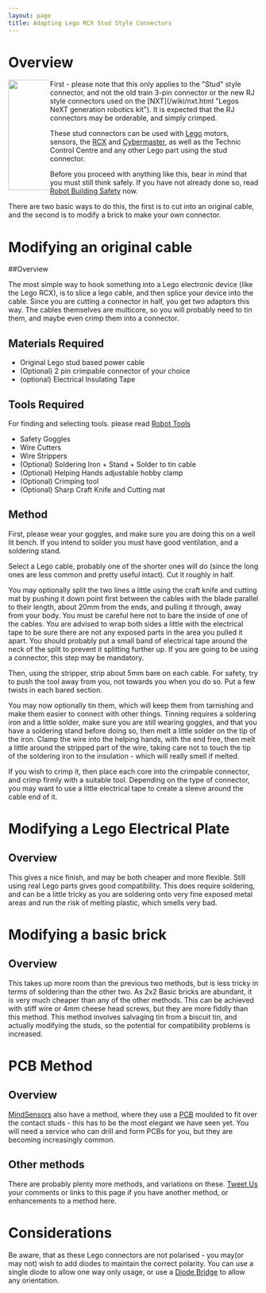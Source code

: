 ```yaml
---
layout: page
title: Adapting Lego RCX Stud Style Connectors
---
```

# Overview

<div style=" width: 6em; float: left;"><img class="img-responsive" height="222" src="http://orionrobots.co.uk/tiki-download_wiki_attachment.php?attId=12&amp;page=Adapting%20Lego%20Connectors" width="200"/> </div>First - please note that this only applies to the "Stud" style connector, and not the old train 3-pin connector or the new RJ style connectors used on the [NXT](/wiki/nxt.html "Legos NeXT generation robotics kit"). It is expected that the RJ connectors may be orderable, and simply crimped.

These stud connectors can be used with <a class="wiki" href="/wiki/lego.html" title="The best known construction toy">Lego</a> motors, sensors, the <a class="wiki" href="/wiki/rcx.html" title="The Lego Robot Command Explorer">RCX</a> and <a class="wiki" href="/wiki/cybermaster.html" title="CyberMaster">Cybermaster</a>, as well as the Technic Control Centre and any other Lego part using the stud connector.

Before you proceed with anything like this, bear in mind that you must still think safely. If you have not already done so, read <a class="wiki" href="/wiki/robot_building_safety.html" title="Building robots can be dangerous - tips to help your safety">Robot Building Safety</a> now.

There are two basic ways to do this, the first is to cut into an original cable, and the second is to modify a brick to make your own connector.

# Modifying an original cable

##Overview

The most simple way to hook something into a Lego electronic device (like the Lego RCX), is to slice a lego cable, and then splice your device into the cable. Since you are cutting a connector in half, you get two adaptors this way.  The cables themselves are multicore, so you will probably need to tin them, and maybe even crimp them into a connector.

## Materials Required

* Original Lego stud based power cable
* (Optional) 2 pin crimpable connector of your choice
* (optional) Electrical Insulating Tape

## Tools Required

For finding and selecting tools. please read <a class="wiki" href="/wiki/robot_tools.html" title="Tools that are often required to get started in robot building">Robot Tools</a>

* Safety Goggles
* Wire Cutters
* Wire Strippers
* (Optional) Soldering Iron + Stand + Solder to tin cable
* (Optional) Helping Hands adjustable hobby clamp
* (Optional) Crimping tool
* (Optional) Sharp Craft Knife and Cutting mat

## Method

First, please wear your goggles, and make sure you are doing this on a well lit bench. If you intend to solder you must have good ventilation, and a soldering stand.

Select a Lego cable, probably one of the shorter ones will do (since the long ones are less common and pretty useful intact). Cut it roughly in half.

You may optionally split the two lines a little using the craft knife and cutting mat by pushing it down point first between the cables with the blade parallel to their length, about 20mm from the ends, and pulling it through, away from your body. You must be careful here not to bare the inside of one of the cables. You are advised to wrap both sides a little with the electrical tape to be sure there are not any exposed parts in the area you pulled it apart. You should probably put a small band of electrical tape around the neck of the split to prevent it splitting further up. If you are going to be using a connector, this step may be mandatory.

Then, using the stripper, strip about 5mm bare on each cable. For safety, try to push the tool away from you, not towards you when you do so. Put a few twists in each bared section.

You may now optionally tin them, which will keep them from tarnishing and make them easier to connect with other things. Tinning requires a soldering iron and a little solder, make sure you are still wearing goggles, and that you have a soldering stand before doing so, then melt a little solder on the tip of the iron. Clamp the wire into the helping hands, with the end free, then melt a little around the stripped part of the wire, taking care not to touch the tip of the soldering iron to the insulation - which will really smell if melted.

If you wish to crimp it, then place each core into the crimpable connector, and crimp firmly with a suitable tool. Depending on the type of connector, you may want to use a little electrical tape to create a sleeve around the cable end of it.

# Modifying a Lego Electrical Plate

## Overview

This gives a nice finish, and may be both cheaper and more flexible. Still using real Lego parts gives good compatibility. This does require soldering, and can be a little tricky as you are soldering onto very fine exposed metal areas and run the risk of melting plastic, which smells very bad.

# Modifying a basic brick

## Overview

This takes up more room than the previous two methods, but is less tricky in terms of soldering than the other two.  As 2x2 Basic bricks are abundant, it is very much cheaper than any of the other methods. This can be achieved with stiff wire or 4mm cheese head screws, but they are more fiddly than this method. This method involves salvaging tin from a biscuit tin, and actually modifying the studs, so the potential for compatibility problems is increased.

# PCB Method

## Overview

<a class="wiki" href="tiki-view_forum_thread.php?topics_offset=1&amp;forumId=8&amp;comments_parentId=108" rel="">MindSensors</a> also have a method, where they use a <a class="wiki" href="/wiki/pcb.html" title="Printed Circuit Board">PCB</a> moulded to fit over the contact studs - this has to be the most elegant we have seen yet. You will need a service who can drill and form PCBs for you, but they are becoming increasingly common.

## Other methods

There are probably plenty more methods, and variations on these. [Tweet Us](https://twitter.com/orionrobots)  your comments or links to this page if you have another method, or enhancements to a method here.

# Considerations

Be aware, that as these Lego connectors are not polarised - you may(or may not) wish to add diodes to maintain the correct polarity.  You can use a single diode to allow one way only usage, or use a <a class="wiki" href="/wiki/diode_bridge.html" title="Diode Bridge">Diode Bridge</a> to allow any orientation.
